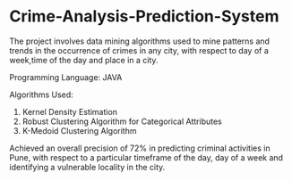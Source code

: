 # Crime-Analysis-Prediction-System
The project involves data mining algorithms used to mine patterns and trends in the occurrence of crimes in any city, with respect to day of a week,time of the day and place in a city.

Programming Language: JAVA

Algorithms Used:
1. Kernel Density Estimation
2. Robust Clustering Algorithm for Categorical Attributes
3. K-Medoid Clustering Algorithm

Achieved an overall precision of 72% in predicting criminal activities in Pune, with respect to a particular timeframe of the day, day of a week and identifying a vulnerable locality in the city.
